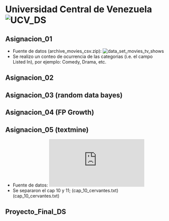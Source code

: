 # Universidad Central de Venezuela ![UCV_DS](https://compex.ciens.ucv.ve/producto/ciencia-de-los-datos/ "link Diplomado")  

## Asignacion_01   
   * Fuente de datos (archive_movies_csv.zip): ![data_set_movies_tv_shows](https://www.kaggle.com/datasets/krishnaraj30/movies-and-tv-shows)
   * Se realizo un conteo de ocurrencia de las categorias (i.e. el campo Listed In), por ejemplo: Comedy, Drama, etc.

## Asignacion_02


## Asignacion_03 (random data bayes)
## Asignacion_04 (FP Growth)
## Asignacion_05 (textmine)
   * Fuente de datos: ![Miguel de Cervantes - El Quijote - ](https://www.gutenberg.org/cache/epub/15115/pg15115.txt)
   * Se separaron el cap 10 y 11; (cap_10_cervantes.txt) (cap_10_cervantes.txt)
     
## Proyecto_Final_DS
